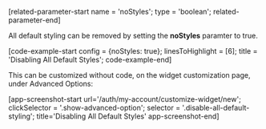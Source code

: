 [related-parameter-start name = 'noStyles'; type = 'boolean'; related-parameter-end]

All default styling can be removed by setting the **noStyles** paramter to true.

[code-example-start config = {noStyles: true}; linesToHighlight = [6]; title = 'Disabling All Default Styles'; code-example-end]

This can be customized without code, on the widget customization page, under Advanced Options:

[app-screenshot-start url='/auth/my-account/customize-widget/new'; clickSelector = '.show-advanced-option'; selector = '.disable-all-default-styling'; title='Disabling All Default Styles' app-screenshot-end]
